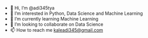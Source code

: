 - 👋 Hi, I’m @adi345tya
- 👀 I’m interested in Python, Data Science and Machine Learning
- 🌱 I’m currently learning Machine Learning
- 💞️ I’m looking to collaborate on Data Science
- 📫 How to reach me kaleadi345@gmail.com

<!---
adi345tya/adi345tya is a ✨ special ✨ repository because its `README.md` (this file) appears on your GitHub profile.
You can click the Preview link to take a look at your changes.
--->
